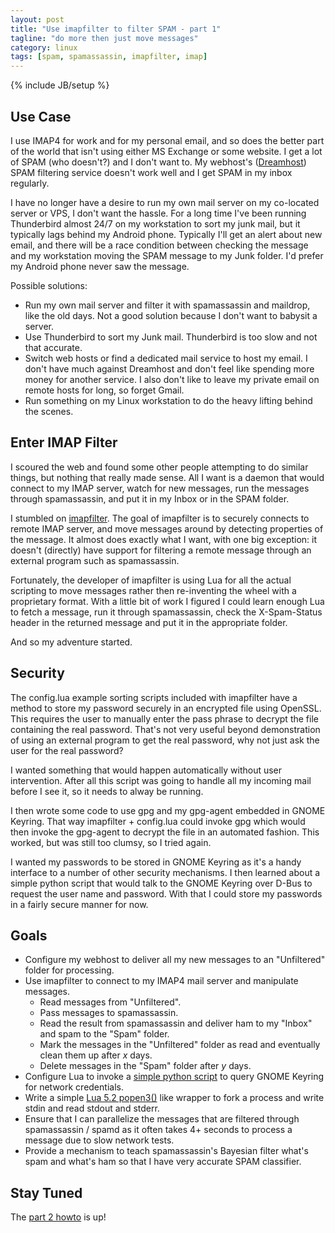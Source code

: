 ```yaml
---
layout: post
title: "Use imapfilter to filter SPAM - part 1"
tagline: "do more then just move messages"
category: linux
tags: [spam, spamassassin, imapfilter, imap]
---
```

{% include JB/setup %}


Use Case
--------

I use IMAP4 for work and for my personal email, and so does the better part of the world that isn't using either MS Exchange or some website.  I get a lot of SPAM (who doesn't?) and I don't want to.  My webhost's ([Dreamhost](http://www.dreamhost.com/r.cgi?685097)) SPAM filtering service doesn't work well and I get SPAM in my inbox regularly.

I have no longer have a desire to run my own mail server on my co-located server or VPS, I don't want the hassle.  For a long time I've been running Thunderbird almost 24/7 on my workstation to sort my junk mail, but it typically lags behind my Android phone.  Typically I'll get an alert about new email, and there will be a race condition between checking the message and my workstation moving the SPAM message to my Junk folder.  I'd prefer my Android phone never saw the message.

Possible solutions:
* Run my own mail server and filter it with spamassassin and maildrop, like the old days. Not a good solution because I don't want to babysit a server.
* Use Thunderbird to sort my Junk mail.  Thunderbird is too slow and not that accurate.
* Switch web hosts or find a dedicated mail service to host my email.  I don't have much against Dreamhost and don't feel like spending more money for another service.  I also don't like to leave my private email on remote hosts for long, so forget Gmail.
* Run something on my Linux workstation to do the heavy lifting behind the scenes.


Enter IMAP Filter
-----------------

I scoured the web and found some other people attempting to do similar things, but nothing that really made sense.  All I want is a daemon that would connect to my IMAP server, watch for new messages, run the messages through spamassassin, and put it in my Inbox or in the SPAM folder.

I stumbled on [imapfilter](https://github.com/lefcha/imapfilter).  The goal of imapfilter is to securely connects to remote IMAP server, and move messages around by detecting properties of the message.  It almost does exactly what I want, with one big exception: it doesn't (directly) have support for filtering a remote message through an external program such as spamassassin.

Fortunately, the developer of imapfilter is using Lua for all the actual scripting to move messages rather then re-inventing the wheel with a proprietary format.  With a little bit of work I figured I could learn enough Lua to fetch a message, run it through spamassassin, check the X-Spam-Status header in the returned message and put it in the appropriate folder.

And so my adventure started.


Security
--------

The config.lua example sorting scripts included with imapfilter have a method to store my password securely in an encrypted file using OpenSSL.  This requires the user to manually enter the pass phrase to decrypt the file containing the real password.  That's not very useful beyond demonstration of using an external program to get the real password, why not just ask the user for the real password?

I wanted something that would happen automatically without user intervention.  After all this script was going to handle all my incoming mail before I see it, so it needs to alway be running.

I then wrote some code to use gpg and my gpg-agent embedded in GNOME Keyring.  That way imapfilter + config.lua could invoke gpg which would then invoke the gpg-agent to decrypt the file in an automated fashion.  This worked, but was still too clumsy, so I tried again.

I wanted my passwords to be stored in GNOME Keyring as it's a handy interface to a number of other security mechanisms.  I then learned about a simple python script that would talk to the GNOME Keyring over D-Bus to request the user name and password.  With that I could store my passwords in a fairly secure manner for now.


Goals
-----

* Configure my webhost to deliver all my new messages to an "Unfiltered" folder for processing.
* Use imapfilter to connect to my IMAP4 mail server and manipulate messages.
  * Read messages from "Unfiltered".
  * Pass messages to spamassassin.
  * Read the result from spamassassin and deliver ham to my "Inbox" and spam to the "Spam" folder.
  * Mark the messages in the "Unfiltered" folder as read and eventually clean them up after *x* days.
  * Delete messages in the "Spam" folder after *y* days.
* Configure Lua to invoke a [simple python script](/security/2013/05/13/gnome-keyring-access-for-python) to query GNOME Keyring for network credentials.
* Write a simple [Lua 5.2 popen3()](/programming/2013/05/12/lua-popen3-implementation) like wrapper to fork a process and write stdin and read stdout and stderr.
* Ensure that I can parallelize the messages that are filtered through spamassassin / spamd as it often takes 4+ seconds to process a message due to slow network tests.
* Provide a mechanism to teach spamassassin's Bayesian filter what's spam and what's ham so that I have very accurate SPAM classifier.

Stay Tuned
----------

The [part 2 howto](/linux/2013/06/09/use-imapfilter-to-filter-spam-part2) is up!
